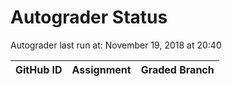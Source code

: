 # Autograder Status
Autograder last run at: November 19, 2018 at 20:40

| GitHub ID | Assignment | Graded Branch |
|-----------|------------|---------------|
